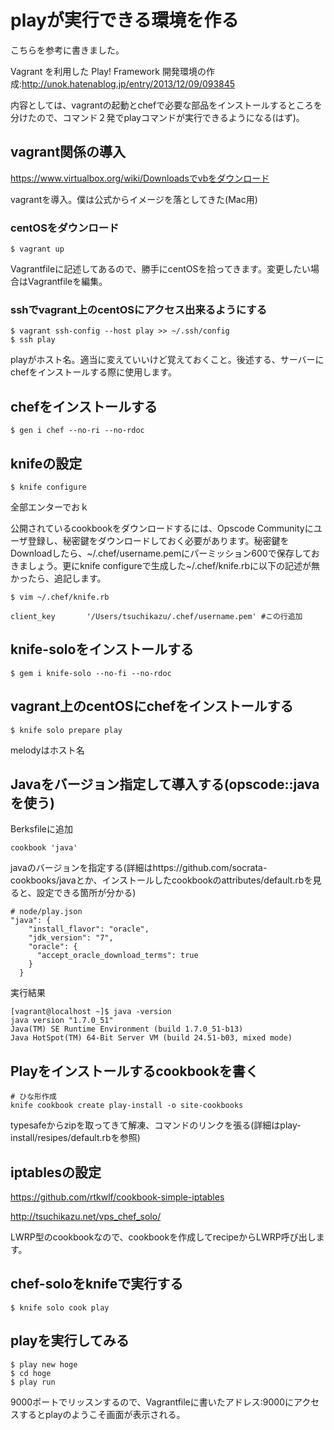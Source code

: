 # playが実行できる環境を作る
こちらを参考に書きました。

Vagrant を利用した Play! Framework 開発環境の作成:http://unok.hatenablog.jp/entry/2013/12/09/093845

内容としては、vagrantの起動とchefで必要な部品をインストールするところを分けたので、コマンド２発でplayコマンドが実行できるようになる(はず)。

## vagrant関係の導入
https://www.virtualbox.org/wiki/Downloadsでvbをダウンロード

vagrantを導入。僕は公式からイメージを落としてきた(Mac用)

### centOSをダウンロード

```
$ vagrant up
```

Vagrantfileに記述してあるので、勝手にcentOSを拾ってきます。変更したい場合はVagrantfileを編集。

### sshでvagrant上のcentOSにアクセス出来るようにする
```
$ vagrant ssh-config --host play >> ~/.ssh/config
$ ssh play
```
playがホスト名。適当に変えていいけど覚えておくこと。後述する、サーバーにchefをインストールする際に使用します。

## chefをインストールする
```
$ gen i chef --no-ri --no-rdoc
```
## knifeの設定
```
$ knife configure
```
全部エンターでおｋ

公開されているcookbookをダウンロードするには、Opscode Communityにユーザ登録し、秘密鍵をダウンロードしておく必要があります。秘密鍵をDownloadしたら、~/.chef/username.pemにパーミッション600で保存しておきましょう。更にknife configureで生成した~/.chef/knife.rbに以下の記述が無かったら、追記します。

```
$ vim ~/.chef/knife.rb

client_key       '/Users/tsuchikazu/.chef/username.pem' #この行追加
```

## knife-soloをインストールする
```
$ gem i knife-solo --no-fi --no-rdoc
```

## vagrant上のcentOSにchefをインストールする
```
$ knife solo prepare play
```
melodyはホスト名

## Javaをバージョン指定して導入する(opscode::javaを使う)
Berksfileに追加

```
cookbook 'java'
```

javaのバージョンを指定する(詳細はhttps://github.com/socrata-cookbooks/javaとか、インストールしたcookbookのattributes/default.rbを見ると、設定できる箇所が分かる)

```
# node/play.json
"java": {
    "install_flavor": "oracle",
    "jdk_version": "7",
    "oracle": {
      "accept_oracle_download_terms": true
    }
  }
```

実行結果

```
[vagrant@localhost ~]$ java -version
java version "1.7.0_51"
Java(TM) SE Runtime Environment (build 1.7.0_51-b13)
Java HotSpot(TM) 64-Bit Server VM (build 24.51-b03, mixed mode)
```

## Playをインストールするcookbookを書く

```
# ひな形作成
knife cookbook create play-install -o site-cookbooks
```
typesafeからzipを取ってきて解凍、コマンドのリンクを張る(詳細はplay-install/resipes/default.rbを参照)

## iptablesの設定

https://github.com/rtkwlf/cookbook-simple-iptables

http://tsuchikazu.net/vps_chef_solo/

LWRP型のcookbookなので、cookbookを作成してrecipeからLWRP呼び出します。

## chef-soloをknifeで実行する

```
$ knife solo cook play
```

## playを実行してみる

```
$ play new hoge
$ cd hoge
$ play run
```
9000ポートでリッスンするので、Vagrantfileに書いたアドレス:9000にアクセスするとplayのようこそ画面が表示される。